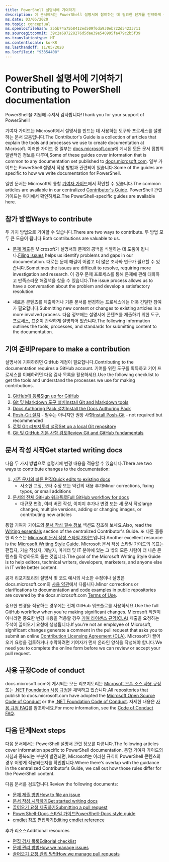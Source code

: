 ```yaml
---
title: PowerShell 설명서에 기여하기
description: 이 문서에서는 PowerShell 설명서에 참여하는 데 필요한 단계를 간략하게 설명합니다.
ms.date: 03/05/2020
ms.topic: conceptual
ms.openlocfilehash: 255b74a75b8412ed509f6da930eb722d54233711
ms.sourcegitcommit: 39c2a697228276d5dae39e540995fa479c2b5f39
ms.translationtype: HT
ms.contentlocale: ko-KR
ms.lasthandoff: 11/05/2020
ms.locfileid: "93354408"
---
```

# <a name="contributing-to-powershell-documentation"></a><span data-ttu-id="78523-103">PowerShell 설명서에 기여하기</span><span class="sxs-lookup"><span data-stu-id="78523-103">Contributing to PowerShell documentation</span></span>

<span data-ttu-id="78523-104">PowerShell을 지원해 주셔서 감사합니다!</span><span class="sxs-lookup"><span data-stu-id="78523-104">Thank you for your support of PowerShell!</span></span>

<span data-ttu-id="78523-105">기여자 가이드는 Microsoft에서 설명서를 만드는 데 사용하는 도구와 프로세스를 설명하는 문서 모음입니다.</span><span class="sxs-lookup"><span data-stu-id="78523-105">The Contributor's Guide is a collection of articles that explain the tools and processes we use to create documentation at Microsoft.</span></span> <span data-ttu-id="78523-106">이러한 가이드 중 일부는 [docs.microsoft.com][docs]에 게시된 모든 문서 집합의 일반적인 정보를 다루며,</span><span class="sxs-lookup"><span data-stu-id="78523-106">Some of these guides cover information that is common to any documentation set published to [docs.microsoft.com][docs].</span></span> <span data-ttu-id="78523-107">일부 가이드는 PowerShell 설명서 작성 방법과 관련되어 있습니다.</span><span class="sxs-lookup"><span data-stu-id="78523-107">Some of the guides are specific to how we write documentation for PowerShell.</span></span>

<span data-ttu-id="78523-108">일반 문서는 Microsoft의 통합 [기여자 가이드][contribute]에서 확인할 수 있습니다.</span><span class="sxs-lookup"><span data-stu-id="78523-108">The common articles are available in our centralized [Contributor's Guide][contribute].</span></span> <span data-ttu-id="78523-109">PowerShell 관련 가이드는 여기에서 확인하세요.</span><span class="sxs-lookup"><span data-stu-id="78523-109">The PowerShell-specific guides are available here.</span></span>

## <a name="ways-to-contribute"></a><span data-ttu-id="78523-110">참가 방법</span><span class="sxs-lookup"><span data-stu-id="78523-110">Ways to contribute</span></span>

<span data-ttu-id="78523-111">두 가지 방법으로 기여할 수 있습니다.</span><span class="sxs-lookup"><span data-stu-id="78523-111">There are two ways to contribute.</span></span> <span data-ttu-id="78523-112">두 방법 모두 큰 도움이 됩니다.</span><span class="sxs-lookup"><span data-stu-id="78523-112">Both contributions are valuable to us.</span></span>

- <span data-ttu-id="78523-113">[문제 제출][file-an-issue]은 Microsoft가 설명서의 문제와 공백을 식별하는 데 도움이 됩니다.</span><span class="sxs-lookup"><span data-stu-id="78523-113">[Filing issues][file-an-issue] helps us identify problems and gaps in our documentation.</span></span> <span data-ttu-id="78523-114">때로는 문제 해결이 어렵고 더 많은 조사와 연구가 필요할 수 있습니다.</span><span class="sxs-lookup"><span data-stu-id="78523-114">Sometimes the issues are difficult to resolve, requiring more investigation and research.</span></span> <span data-ttu-id="78523-115">이 경우 문제 프로세스를 통해 문제에 관해 대화하고 만족스러운 해결책을 찾을 수 있습니다.</span><span class="sxs-lookup"><span data-stu-id="78523-115">The issue process allows us to have a conversation about the problem and develop a satisfactory resolution.</span></span>

- <span data-ttu-id="78523-116">새로운 콘텐츠를 제출하거나 기존 문서를 변경하는 프로세스에는 더욱 긴밀한 참여가 필요합니다.</span><span class="sxs-lookup"><span data-stu-id="78523-116">Submitting new content or changes to existing articles is a more involved process.</span></span> <span data-ttu-id="78523-117">다음 정보에는 설명서에 콘텐츠를 제출하기 위한 도구, 프로세스, 표준이 간략하게 설명되어 있습니다.</span><span class="sxs-lookup"><span data-stu-id="78523-117">The following information outlines the tools, processes, and standards for submitting content to the documentation.</span></span>

## <a name="prepare-to-make-a-contribution"></a><span data-ttu-id="78523-118">기여 준비</span><span class="sxs-lookup"><span data-stu-id="78523-118">Prepare to make a contribution</span></span>

<span data-ttu-id="78523-119">설명서에 기여하려면 GitHub 계정이 필요합니다.</span><span class="sxs-lookup"><span data-stu-id="78523-119">Contributing to the documentation requires a GitHub account.</span></span> <span data-ttu-id="78523-120">기여를 위한 도구를 획득하고 기여 프로세스를 이해하려면 다음 검사 목록을 활용하세요.</span><span class="sxs-lookup"><span data-stu-id="78523-120">Use the following checklist to get the tools and understand the processes we use for making contributions.</span></span>

1. [<span data-ttu-id="78523-121">GitHub에 등록</span><span class="sxs-lookup"><span data-stu-id="78523-121">Sign up for GitHub</span></span>](/contribute/get-started-setup-github)
1. [<span data-ttu-id="78523-122">Git 및 Markdown 도구 설치</span><span class="sxs-lookup"><span data-stu-id="78523-122">Install Git and Markdown tools</span></span>](/contribute/get-started-setup-tools)
1. [<span data-ttu-id="78523-123">Docs Authoring Pack 설치</span><span class="sxs-lookup"><span data-stu-id="78523-123">Install the Docs Authoring Pack</span></span>](/contribute/how-to-write-docs-auth-pack)
1. <span data-ttu-id="78523-124">[Posh-Git 설치][posh-git] - 필수는 아니지만 권장 사항</span><span class="sxs-lookup"><span data-stu-id="78523-124">[Install Posh-Git][posh-git] - not required but recommended</span></span>
1. [<span data-ttu-id="78523-125">로컬 Git 리포지토리 설정</span><span class="sxs-lookup"><span data-stu-id="78523-125">Set up a local Git repository</span></span>](/contribute/get-started-setup-local)
1. [<span data-ttu-id="78523-126">Git 및 GitHub 기본 사항 검토</span><span class="sxs-lookup"><span data-stu-id="78523-126">Review Git and GitHub fundamentals</span></span>](/contribute/git-github-fundamentals)

## <a name="get-started-writing-docs"></a><span data-ttu-id="78523-127">문서 작성 시작</span><span class="sxs-lookup"><span data-stu-id="78523-127">Get started writing docs</span></span>

<span data-ttu-id="78523-128">다음 두 가지 방법으로 설명서에 변경 내용을 적용할 수 있습니다.</span><span class="sxs-lookup"><span data-stu-id="78523-128">There are two ways to contribute changes to the documentation:</span></span>

1. [<span data-ttu-id="78523-129">기존 문서의 빠른 편집</span><span class="sxs-lookup"><span data-stu-id="78523-129">Quick edits to existing docs</span></span>](/contribute/#quick-edits-to-existing-documents)
   - <span data-ttu-id="78523-130">사소한 교정, 오타 수정 또는 약간의 내용 추가</span><span class="sxs-lookup"><span data-stu-id="78523-130">Minor corrections, fixing typos, or small additions</span></span>
1. [<span data-ttu-id="78523-131">문서의 전체 GitHub 워크플로</span><span class="sxs-lookup"><span data-stu-id="78523-131">Full GitHub workflow for docs</span></span>](/contribute/how-to-write-workflows-major)
   - <span data-ttu-id="78523-132">대규모 변경, 여러 버전 작성, 이미지 추가나 변경 또는 새 문서 작성</span><span class="sxs-lookup"><span data-stu-id="78523-132">large changes, multiple versions, adding or changing images, or contributing new articles</span></span>

<span data-ttu-id="78523-133">통합 기여자 가이드의 [문서 작성 필수 정보](/contribute/style-quick-start) 섹션도 참조해 보세요.</span><span class="sxs-lookup"><span data-stu-id="78523-133">Also, read the [Writing essentials](/contribute/style-quick-start) section of the centralized Contributor's Guide.</span></span> <span data-ttu-id="78523-134">또 다른 훌륭한 리소스는 [Microsoft 문서 작성 스타일 가이드][style-guide]입니다.</span><span class="sxs-lookup"><span data-stu-id="78523-134">Another excellent resource is the [Microsoft Writing Style Guide][style-guide].</span></span> <span data-ttu-id="78523-135">Microsoft 문서 작성 스타일 가이드의 목표는 편집자, 기술 작성자, 개발자, 마케터 및 IT 분야에 있는 그 밖의 모든 사람이 더 나은 콘텐츠를 작성하도록 돕는 것입니다.</span><span class="sxs-lookup"><span data-stu-id="78523-135">The goal of the Microsoft Writing Style Guide is to help editors, technical writers, developers, marketers, and anyone else in IT write better content.</span></span>

<span data-ttu-id="78523-136">공개 리포지토리의 설명서 및 코드 예시의 사소한 수정이나 설명은 docs.microsoft.com의 [사용 약관][terms-of-use]에서 다룹니다.</span><span class="sxs-lookup"><span data-stu-id="78523-136">Minor corrections or clarifications to documentation and code examples in public repositories are covered by the docs.microsoft.com [Terms of Use][terms-of-use].</span></span>

<span data-ttu-id="78523-137">중요한 변경을 적용하는 경우에는 전체 GitHub 워크플로를 사용하세요.</span><span class="sxs-lookup"><span data-stu-id="78523-137">Use the full GitHub workflow when you're making significant changes.</span></span> <span data-ttu-id="78523-138">Microsoft 직원이 아니라면 중요한 변경 내용을 적용할 경우 [기여 라이센스 규약(CLA)][cla] 제출을 요청하는 주석이 끌어오기 요청에 생성됩니다.</span><span class="sxs-lookup"><span data-stu-id="78523-138">If you're not an employee of Microsoft, significant changes generate a comment in the pull request that asks you to submit an online [Contribution Licensing Agreement (CLA)][cla].</span></span> <span data-ttu-id="78523-139">Microsoft가 끌어오기 요청을 검토하거나 수락하려면 기여자가 먼저 온라인 양식을 작성해야 합니다.</span><span class="sxs-lookup"><span data-stu-id="78523-139">We need you to complete the online form before we can review or accept your pull request.</span></span>

## <a name="code-of-conduct"></a><span data-ttu-id="78523-140">사용 규정</span><span class="sxs-lookup"><span data-stu-id="78523-140">Code of conduct</span></span>

<span data-ttu-id="78523-141">docs.microsoft.com에 게시되는 모든 리포지토리는 [Microsoft 오픈 소스 사용 규정](https://opensource.microsoft.com/codeofconduct/) 또는 [.NET Foundation 사용 규정](https://dotnetfoundation.org/code-of-conduct)을 채택하고 있습니다.</span><span class="sxs-lookup"><span data-stu-id="78523-141">All repositories that publish to docs.microsoft.com have adopted the [Microsoft Open Source Code of Conduct](https://opensource.microsoft.com/codeofconduct/) or the [.NET Foundation Code of Conduct](https://dotnetfoundation.org/code-of-conduct).</span></span> <span data-ttu-id="78523-142">자세한 내용은 [사용 규정 FAQ](https://opensource.microsoft.com/codeofconduct/faq/)를 참조하세요.</span><span class="sxs-lookup"><span data-stu-id="78523-142">For more information, see the [Code of Conduct FAQ](https://opensource.microsoft.com/codeofconduct/faq/).</span></span>

## <a name="next-steps"></a><span data-ttu-id="78523-143">다음 단계</span><span class="sxs-lookup"><span data-stu-id="78523-143">Next steps</span></span>

<span data-ttu-id="78523-144">다음 문서에서는 PowerShell 설명서 관련 정보를 다룹니다.</span><span class="sxs-lookup"><span data-stu-id="78523-144">The following articles cover information specific to PowerShell documentation.</span></span> <span data-ttu-id="78523-145">통합 기여자 가이드의 지침과 중복되는 부분이 발견되면, Microsoft는 이러한 규칙이 PowerShell 콘텐츠의 경우 어떻게 적용되는지를 확인합니다.</span><span class="sxs-lookup"><span data-stu-id="78523-145">Where there's overlap with the guidance in the centralized Contributor's Guide, we call out how those rules differ for the PowerShell content.</span></span>

<span data-ttu-id="78523-146">다음 문서를 검토합니다.</span><span class="sxs-lookup"><span data-stu-id="78523-146">Review the following documents:</span></span>

- [<span data-ttu-id="78523-147">문제 제출 방법</span><span class="sxs-lookup"><span data-stu-id="78523-147">How to file an issue</span></span>](file-an-issue.md)
- [<span data-ttu-id="78523-148">문서 작성 시작하기</span><span class="sxs-lookup"><span data-stu-id="78523-148">Get started writing docs</span></span>](get-started-writing.md)
- [<span data-ttu-id="78523-149">끌어오기 요청 제출하기</span><span class="sxs-lookup"><span data-stu-id="78523-149">Submitting a pull request</span></span>](pull-requests.md)
- [<span data-ttu-id="78523-150">PowerShell-Docs 스타일 가이드</span><span class="sxs-lookup"><span data-stu-id="78523-150">PowerShell-Docs style guide</span></span>](powershell-style-guide.md)
- [<span data-ttu-id="78523-151">cmdlet 참조 편집하기</span><span class="sxs-lookup"><span data-stu-id="78523-151">Editing cmdlet reference</span></span>](editing-cmdlet-ref.md)

<span data-ttu-id="78523-152">추가 리소스</span><span class="sxs-lookup"><span data-stu-id="78523-152">Additional resources</span></span>

- [<span data-ttu-id="78523-153">편집 검사 목록</span><span class="sxs-lookup"><span data-stu-id="78523-153">Editorial checklist</span></span>](editorial-checklist.md)
- [<span data-ttu-id="78523-154">문제 관리 방법</span><span class="sxs-lookup"><span data-stu-id="78523-154">How we manage issues</span></span>](managing-issues.md)
- [<span data-ttu-id="78523-155">끌어오기 요청 관리 방법</span><span class="sxs-lookup"><span data-stu-id="78523-155">How we manage pull requests</span></span>](managing-pull-requests.md)

<!--link refs-->
[cla]: https://cla.microsoft.com/
[contribute]: /contribute/
[docs]: https://docs.microsoft.com/
[file-an-issue]: file-an-issue.md
[posh-git]: https://www.powershellgallery.com/packages/posh-git
[psdocs]: /powershell
[style-guide]: /style-guide/welcome/
[terms-of-use]: /legal/termsofuse
